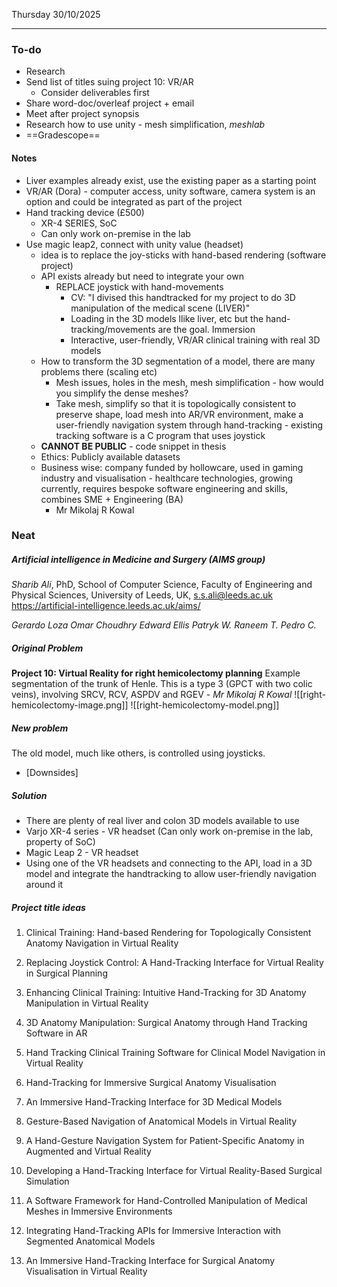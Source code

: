 Thursday 30/10/2025

---
### To-do
- Research
- Send list of titles suing project 10: VR/AR
	- Consider deliverables first
- Share word-doc/overleaf project + email
- Meet after project synopsis
- Research how to use unity - mesh simplification, *meshlab*
- ==Gradescope==
#### Notes
- Liver examples already exist, use the existing paper as a starting point
- VR/AR (Dora)  - computer access, unity software, camera system is an option and could be integrated as part of the project
- Hand tracking device (£500)
	- XR-4 SERIES, SoC
	- Can only work on-premise in the lab
- Use magic leap2, connect with unity value (headset)
	- idea is to replace the joy-sticks with hand-based rendering (software project)
	- API exists already but need to integrate your own 
		- REPLACE joystick with hand-movements
			- CV: "I divised this handtracked for my project to do 3D manipulation of the medical scene (LIVER)"
			- Loading in the 3D models llike liver, etc but the hand-tracking/movements are the goal. Immersion 
			- Interactive, user-friendly, VR/AR clinical training with real 3D models
	- How to transform the 3D segmentation of a model, there are many problems there (scaling etc)
		- Mesh issues, holes in the mesh, mesh simplification - how would you simplify the dense meshes?
		- Take mesh, simplify so that it is topologically consistent to preserve shape, load mesh into AR/VR environment, make a user-friendly navigation system through hand-tracking - existing tracking software is a C program that uses joystick
	- **CANNOT BE PUBLIC** -  code snippet in thesis
	- Ethics: Publicly available datasets
	- Business wise: company funded by hollowcare, used in gaming industry and visualisation - healthcare technologies, growing currently, requires bespoke software engineering and skills, combines SME + Engineering (BA)
		- Mr Mikolaj R Kowal

### Neat
##### Artificial intelligence in Medicine and Surgery (AIMS group)
*Sharib Ali*, PhD, School of Computer Science, Faculty of Engineering and Physical Sciences, University of Leeds, UK, s.s.ali@leeds.ac.uk https://artificial-intelligence.leeds.ac.uk/aims/

*Gerardo Loza Omar Choudhry*
*Edward Ellis Patryk W.*
*Raneem T. Pedro C.*
##### Original Problem
**Project 10: Virtual Reality for right hemicolectomy planning**
Example segmentation of the trunk of Henle. This is a type 3 (GPCT with two colic veins), involving SRCV, RCV, ASPDV and RGEV - *Mr Mikolaj R Kowal*
![[right-hemicolectomy-image.png]]
![[right-hemicolectomy-model.png]]
##### New problem
The old model, much like others, is controlled using joysticks. 
- [Downsides]
##### Solution
- There are plenty of real liver and colon 3D models available to use
- Varjo XR-4 series - VR headset (Can only work on-premise in the lab, property of SoC)
- Magic Leap 2 - VR headset
- Using one of the VR headsets and connecting to the API, load in a 3D model and integrate the handtracking to allow user-friendly navigation around it

##### Project title ideas
1. Clinical Training: Hand-based Rendering for Topologically Consistent Anatomy Navigation in Virtual Reality
2. Replacing Joystick Control: A Hand-Tracking Interface for Virtual Reality in Surgical Planning
3. Enhancing Clinical Training: Intuitive Hand-Tracking for 3D Anatomy Manipulation in Virtual Reality
4. 3D Anatomy Manipulation: Surgical Anatomy through Hand Tracking Software in AR

5. Hand Tracking Clinical Training Software for Clinical Model Navigation in Virtual Reality
6. Hand-Tracking for Immersive Surgical Anatomy Visualisation
7. An Immersive Hand-Tracking Interface for 3D Medical Models
8. Gesture-Based Navigation of Anatomical Models in Virtual Reality

9. A Hand-Gesture Navigation System for Patient-Specific Anatomy in Augmented and Virtual Reality
10. Developing a Hand-Tracking Interface for Virtual Reality-Based Surgical Simulation
11. A Software Framework for Hand-Controlled Manipulation of Medical Meshes in Immersive Environments
12. Integrating Hand-Tracking APIs for Immersive Interaction with Segmented Anatomical Models
13. An Immersive Hand-Tracking Interface for Surgical Anatomy Visualisation in Virtual Reality